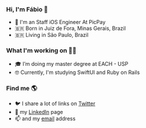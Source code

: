 <!--
**fabiotk/fabiotk** is a ✨ _special_ ✨ repository because its `README.md` (this file) appears on your GitHub profile.

Here are some ideas to get you started:

- 🔭 I’m currently working on ...
- 🌱 I’m currently learning ...
- 👯 I’m looking to collaborate on ...
- 🤔 I’m looking for help with ...
- 💬 Ask me about ...
- 📫 How to reach me: ...
- 😄 Pronouns: ...
- ⚡ Fun fact: ...
-->




### Hi, I'm Fábio 👋

- 💼 I'm an Staff iOS Engineer At PicPay <br>
- 🇧🇷 Born in Juiz de Fora, Minas Gerais, Brazil <br>
- 🇧🇷 Living in São Paulo, Brazil <br>

### What I'm working on 👨‍💻

- 🎓 I’m doing my master degree at EACH - USP
- 🤓 Currently, I'm studying SwiftUI and Ruby on Rails

### Find me 🌎

- 🐦 I share a lot of links on [Twitter](https://twitter.com/fabintk) <br>
- 💼 my [LinkedIn](https://www.linkedin.com/in/fabionogueiradealmeida/) page <br>
- 📫 and my [email](fna.contact@gmail.com) address <br>
